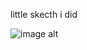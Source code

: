 little skecth i did 

![image alt](https://media.discordapp.net/attachments/1283528852886524015/1383812529481846925/Untitled222_20250615151614.png?ex=68502759&is=684ed5d9&hm=d45fda6f850dcc884ba62ffcfcd861ecf54a0227142b987d6a96cf071411a3be&=&format=webp&quality=lossless&width=720&height=960)



